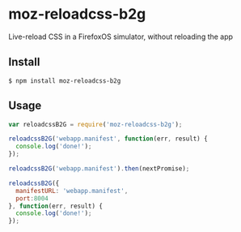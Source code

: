 # moz-reloadcss-b2g

Live-reload CSS in a FirefoxOS simulator, without reloading the app

## Install

```
$ npm install moz-reloadcss-b2g
```

## Usage

```javascript
var reloadcssB2G = require('moz-reloadcss-b2g');

reloadcssB2G('webapp.manifest', function(err, result) {
  console.log('done!');
});

reloadcssB2G('webapp.manifest').then(nextPromise);

reloadcssB2G({
  manifestURL: 'webapp.manifest',
  port:8004
}, function(err, result) {
  console.log('done!');
});

```